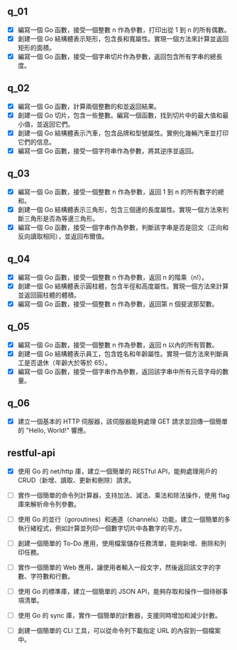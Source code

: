 ## q_01

- [x] 編寫一個 Go 函數，接受一個整數 n 作為參數，打印出從 1 到 n 的所有偶數。
- [x] 創建一個 Go 結構體表示矩形，包含長和寬屬性。實現一個方法來計算並返回矩形的面積。
- [x] 編寫一個 Go 函數，接受一個字串切片作為參數，返回包含所有字串的總長度。

## q_02

- [x] 編寫一個 Go 函數，計算兩個整數的和並返回結果。
- [x] 創建一個 Go 切片，包含一些整數。編寫一個函數，找到切片中的最大值和最小值，並返回它們。
- [x] 創建一個 Go 結構體表示汽車，包含品牌和型號屬性。實例化幾輛汽車並打印它們的信息。
- [x] 編寫一個 Go 函數，接受一個字符串作為參數，將其逆序並返回。

## q_03

- [x] 編寫一個 Go 函數，接受一個整數 n 作為參數，返回 1 到 n 的所有數字的總和。
- [x] 創建一個 Go 結構體表示三角形，包含三個邊的長度屬性。實現一個方法來判斷三角形是否為等邊三角形。
- [x] 編寫一個 Go 函數，接受一個字串作為參數，判斷該字串是否是回文（正向和反向讀取相同），並返回布爾值。

## q_04

- [x] 編寫一個 Go 函數，接受一個整數 n 作為參數，返回 n 的階乘（n!）。
- [x] 創建一個 Go 結構體表示圓柱體，包含半徑和高度屬性。實現一個方法來計算並返回圓柱體的體積。
- [x] 編寫一個 Go 函數，接受一個整數 n 作為參數，返回第 n 個斐波那契數。

## q_05

- [x] 編寫一個 Go 函數，接受一個整數 n 作為參數，返回 n 以內的所有質數。
- [x] 創建一個 Go 結構體表示員工，包含姓名和年齡屬性。實現一個方法來判斷員工是否退休（年齡大於等於 65）。
- [x] 編寫一個 Go 函數，接受一個字串作為參數，返回該字串中所有元音字母的數量。

## q_06

- [x] 建立一個基本的 HTTP 伺服器，該伺服器能夠處理 GET 請求並回傳一個簡單的 "Hello, World!" 響應。

## restful-api

- [x] 使用 Go 的 net/http 庫，建立一個簡單的 RESTful API，能夠處理用戶的 CRUD（新增、讀取、更新和刪除）請求。

- [ ] 實作一個簡單的命令列計算器，支持加法、減法、乘法和除法操作，使用 flag 庫來解析命令列參數。
- [ ] 使用 Go 的並行（goroutines）和通道（channels）功能，建立一個簡單的多執行緒程式，例如計算並列印一個數字切片中各數字的平方。
- [ ] 創建一個簡單的 To-Do 應用，使用檔案儲存任務清單，能夠新增、刪除和列印任務。
- [ ] 實作一個簡單的 Web 應用，讓使用者輸入一段文字，然後返回該文字的字數、字符數和行數。
- [ ] 使用 Go 的標準庫，建立一個簡單的 JSON API，能夠存取和操作一個待辦事項清單。
- [ ] 使用 Go 的 sync 庫，實作一個簡單的計數器，支援同時增加和減少計數。
- [ ] 創建一個簡單的 CLI 工具，可以從命令列下載指定 URL 的內容到一個檔案中。
